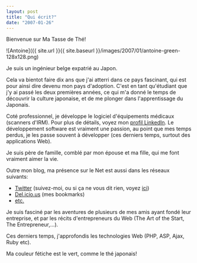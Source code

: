 ```yaml
---
layout: post
title: "Qui écrit?"
date: "2007-01-26"
---
```


Bienvenue sur Ma Tasse de Thé!

![Antoine]({{ site.url }}{{ site.baseurl }}/images/2007/01/antoine-green-128x128.png)

Je suis un ingénieur belge expatrié au Japon.

Cela va bientot faire dix ans que j'ai atterri dans ce pays fascinant, qui est pour ainsi dire devenu mon pays d'adoption. C'est en tant qu'étudiant que j'y ai passé les deux premières années, ce qui m'a donné le temps de découvrir la culture japonaise, et de me plonger dans l'apprentissage du Japonais.

Coté professionnel, je développe le logiciel d'équipements médicaux (scanners d'IRM). Pour plus de détails, voyez mon [profil LinkedIn](http://www.linkedin.com/in/antoinechoppin). Le développement software est vraiment une passion, au point que mes temps perdus, je les passe souvent à développer (ces derniers temps, surtout des applications Web).

Je suis père de famille, comblé par mon épouse et ma fille, qui me font vraiment aimer la vie.

Outre mon blog, ma présence sur le Net est aussi dans les réseaux suivants:

- [Twitter](http://twitter.com/japonophile) (suivez-moi, ou si ça ne vous dit rien, voyez [ici](http://blog.japonophile.com/2008/03/23/twitter-gazouillements-du-web-20/))
- [Del.icio.us](http://del.icio.us/japonophile) (mes bookmarks)
- [etc.](http://www.google.com/search?hl=en&q=antoine+choppin&btnG=Google+Search)

Je suis fasciné par les aventures de plusieurs de mes amis ayant fondé leur entreprise, et par les récits d'entrepreneurs du Web (The Art of the Start, The Entrepreneur,...).

Ces derniers temps, j'approfondis les technologies Web (PHP, ASP, Ajax, Ruby etc).

Ma couleur fétiche est le vert, comme le thé japonais!
